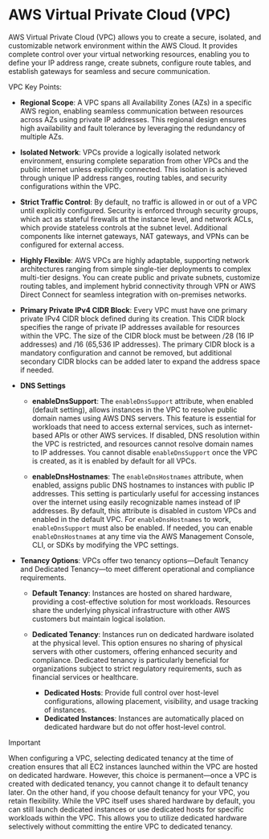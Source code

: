 # AWS Virtual Private Cloud (VPC)

AWS Virtual Private Cloud (VPC) allows you to create a secure, isolated, and customizable network environment within the AWS Cloud. It provides complete control over your virtual networking resources, enabling you to define your IP address range, create subnets, configure route tables, and establish gateways for seamless and secure communication.

VPC Key Points:

- **Regional Scope**: A VPC spans all Availability Zones (AZs) in a specific AWS region, enabling seamless communication between resources across AZs using private IP addresses. This regional design ensures high availability and fault tolerance by leveraging the redundancy of multiple AZs.

- **Isolated Network**: VPCs provide a logically isolated network environment, ensuring complete separation from other VPCs and the public internet unless explicitly connected. This isolation is achieved through unique IP address ranges, routing tables, and security configurations within the VPC.

- **Strict Traffic Control**: By default, no traffic is allowed in or out of a VPC until explicitly configured. Security is enforced through security groups, which act as stateful firewalls at the instance level, and network ACLs, which provide stateless controls at the subnet level. Additional components like internet gateways, NAT gateways, and VPNs can be configured for external access.

- **Highly Flexible**: AWS VPCs are highly adaptable, supporting network architectures ranging from simple single-tier deployments to complex multi-tier designs. You can create public and private subnets, customize routing tables, and implement hybrid connectivity through VPN or AWS Direct Connect for seamless integration with on-premises networks.

- **Primary Private IPv4 CIDR Block**: Every VPC must have one primary private IPv4 CIDR block defined during its creation. This CIDR block specifies the range of private IP addresses available for resources within the VPC. The size of the CIDR block must be between /28 (16 IP addresses) and /16 (65,536 IP addresses). The primary CIDR block is a mandatory configuration and cannot be removed, but additional secondary CIDR blocks can be added later to expand the address space if needed.

- **DNS Settings**

  - **enableDnsSupport**: The `enableDnsSupport` attribute, when enabled (default setting), allows instances in the VPC to resolve public domain names using AWS DNS servers. This feature is essential for workloads that need to access external services, such as internet-based APIs or other AWS services. If disabled, DNS resolution within the VPC is restricted, and resources cannot resolve domain names to IP addresses. You cannot disable `enableDnsSupport` once the VPC is created, as it is enabled by default for all VPCs.

  - **enableDnsHostnames**: The `enableDnsHostnames` attribute, when enabled, assigns public DNS hostnames to instances with public IP addresses. This setting is particularly useful for accessing instances over the internet using easily recognizable names instead of IP addresses. By default, this attribute is disabled in custom VPCs and enabled in the default VPC. For `enableDnsHostnames` to work, `enableDnsSupport` must also be enabled. If needed, you can enable `enableDnsHostnames` at any time via the AWS Management Console, CLI, or SDKs by modifying the VPC settings.

- **Tenancy Options**: VPCs offer two tenancy options—Default Tenancy and Dedicated Tenancy—to meet different operational and compliance requirements.

  - **Default Tenancy**: Instances are hosted on shared hardware, providing a cost-effective solution for most workloads. Resources share the underlying physical infrastructure with other AWS customers but maintain logical isolation.

  - **Dedicated Tenancy**: Instances run on dedicated hardware isolated at the physical level. This option ensures no sharing of physical servers with other customers, offering enhanced security and compliance. Dedicated tenancy is particularly beneficial for organizations subject to strict regulatory requirements, such as financial services or healthcare.

    - **Dedicated Hosts**: Provide full control over host-level configurations, allowing placement, visibility, and usage tracking of instances.
    - **Dedicated Instances**: Instances are automatically placed on dedicated hardware but do not offer host-level control.

> [!IMPORTANT]
> When configuring a VPC, selecting dedicated tenancy at the time of creation ensures that all EC2 instances launched within the VPC are hosted on dedicated hardware. However, this choice is permanent—once a VPC is created with dedicated tenancy, you cannot change it to default tenancy later. On the other hand, if you choose default tenancy for your VPC, you retain flexibility. While the VPC itself uses shared hardware by default, you can still launch dedicated instances or use dedicated hosts for specific workloads within the VPC. This allows you to utilize dedicated hardware selectively without committing the entire VPC to dedicated tenancy.
